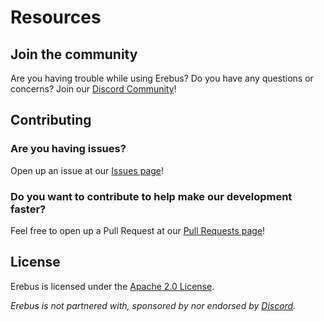 <html style="scroll-behavior:smooth;"></html>

# Resources

## Join the community

Are you having trouble while using Erebus? Do you have any questions or concerns? Join our [Discord Community](https://notreallyeight.tk/discord)!

## Contributing

### Are you having issues?

Open up an issue at our [Issues page](https://github.com/ATN-Development/erebus/issues)!

### Do you want to contribute to help make our development faster?

Feel free to open up a Pull Request at our [Pull Requests page](https://github.com/ATN-Development/pulls)!

## License

Erebus is licensed under the [Apache 2.0 License](https://www.apache.org/licenses/LICENSE-2.0).

_Erebus is not partnered with, sponsored by nor endorsed by [Discord](https://discord.com)._
